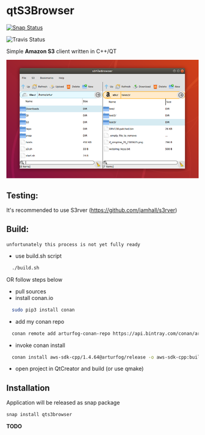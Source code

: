 # qtS3Browser

[![Snap Status](https://build.snapcraft.io/badge/arturfog/qtS3Browser.svg)](https://build.snapcraft.io/user/arturfog/qtS3Browser)

![Travis Status](https://travis-ci.org/arturfog/qtS3Browser.svg?branch=master)

Simple **Amazon S3** client written in C++/QT

![Main Window](https://github.com/arturfog/qtS3Browser/raw/master/assets/app_main.png)

## Testing:

It's recommended to use S3rver (https://github.com/jamhall/s3rver)

## Build:

`unfortunately this process is not yet fully ready`

- use build.sh script
```sh
  ./build.sh
```

OR follow steps below

- pull sources
- install conan.io
```sh
  sudo pip3 install conan
```
- add my conan repo 
```sh
  conan remote add arturfog-conan-repo https://api.bintray.com/conan/arturfog/oss-conan 
```
- invoke conan install
```sh
  conan install aws-sdk-cpp/1.4.64@arturfog/release -o aws-sdk-cpp:build_s3=True -o aws-sdk-cpp:build_transfer=True -o min_size=False -o aws-sdk-cpp:shared=True -s os=Linux -s arch=x86_64 -s build_type=Release
```
- open project in QtCreator and build (or use qmake)

## Installation

Application will be released as snap package
```sh
snap install qts3browser
```
**TODO**
